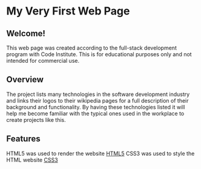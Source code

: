 # My Very First Web Page

## Welcome!

This web page was created according to the full-stack development program with Code Institute. 
This is for educational purposes only and not intended for commercial use.

## Overview
The project lists many technologies in the software development industry and links their logos to their wikipedia pages for a full description of their background and functionality.
By having these technologies listed it will help me become familiar with the typical ones used in the workplace to create projects like this.

## Features
HTML5 was used to render the website [HTML5](https://developer.mozilla.org/en-US/docs/Web/Guide/HTML/HTML5)
CSS3 was used to style the HTML website [CSS3](https://developer.mozilla.org/en-US/docs/Archive/CSS3)